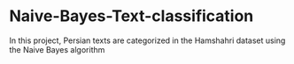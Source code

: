 # Naive-Bayes-Text-classification
In this project, Persian texts are categorized in the Hamshahri dataset using the Naive Bayes algorithm
